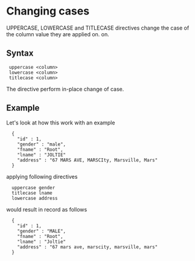 # Changing cases

UPPERCASE, LOWERCASE and TITLECASE directives change the case of the column value they are applied on.
on.

## Syntax

```
 uppercase <column>
 lowercase <column>
 titlecase <column>
```

The directive perform in-place change of case.

## Example

Let's look at how this work with an example

```
  {
    "id" : 1,
    "gender" : "male",
    "fname" : "Root",
    "lname" : "JOLTIE"
    "address" : "67 MARS AVE, MARSCIty, Marsville, Mars"
  }
```

applying following directives

```
  uppercase gender
  titlecase lname
  lowercase address
```

would result in record as follows

```
  {
    "id" : 1,
    "gender" : "MALE",
    "fname" : "Root",
    "lname" : "Joltie"
    "address" : "67 mars ave, marscity, marsville, mars"
  }
```

